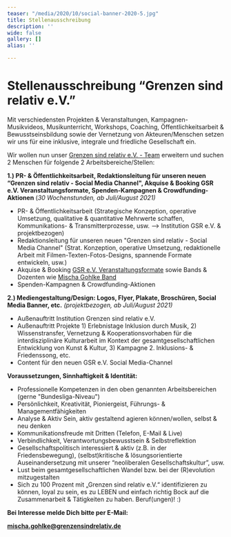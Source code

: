 ```yaml
---
teaser: "/media/2020/10/social-banner-2020-5.jpg"
title: Stellenausschreibung
description: ''
wide: false
gallery: []
alias: ''

---
```

# **Stellenausschreibung “Grenzen sind relativ e.V.”**

Mit verschiedensten Projekten & Veranstaltungen, Kampagnen-Musikvideos, Musikunterricht, Workshops, Coaching, Öffentlichkeitsarbeit & Bewusstseinsbildung sowie der Vernetzung von Akteuren/Menschen setzen wir uns für eine inklusive, integrale und friedliche Gesellschaft ein.

Wir wollen nun unser [Grenzen sind relativ e.V. - Team](https://www.grenzensindrelativ.de/ueber-uns/das-team) erweitern und suchen 2 Menschen für folgende 2 Arbeitsbereiche/Stellen:

**1.) PR- & Öffentlichkeitsarbeit, Redaktionsleitung für unseren neuen “Grenzen sind relativ - Social Media Channel", Akquise & Booking GSR e.V. Veranstaltungsformate, Spenden-Kampagnen & Crowdfunding-Aktionen** (_30 Wochenstunden, ab Juli/August 2021)_

* PR- & Öffentlichkeitsarbeit (Strategische Konzeption, operative Umsetzung, qualitative & quantitative Mehrwerte schaffen, Kommunikations- & Transmitterprozesse, usw. --> Institution GSR e.V. & projektbezogen)
* Redaktionsleitung für unseren neuen "Grenzen sind relativ - Social Media Channel" (Strat. Konzeption, operative Umsetzung, redaktionelle Arbeit mit Filmen-Texten-Fotos-Designs, spannende Formate entwickeln, usw.)
* Akquise & Booking [GSR e.V. Veranstaltungsformate](https://www.grenzensindrelativ.de/aktivitaeten/projekte-und-veranstaltungen/veranstaltungsformate-fuer-dein-event/infos-veranstaltungsformate-fur-dein-event) sowie Bands & Dozenten wie [Mischa Gohlke Band](https://mischagohlkeband.de/)
* Spenden-Kampagnen & Crowdfunding-Aktionen 

**2.) Mediengestaltung/Design: Logos, Flyer, Plakate, Broschüren, Social Media Banner, etc.** _(projektbezogen, ab Juli/August 2021)_

* Außenauftritt Institution Grenzen sind relativ e.V.
* Außenauftritt Projekte 1) Erlebnistage Inklusion durch Musik, 2) Wissenstransfer, Vernetzung & Kooperationsvorhaben für die interdisziplinäre Kulturarbeit im Kontext der gesamtgesellschaftlichen Entwicklung von Kunst & Kultur, 3) Kampagne 2. Inklusions- & Friedenssong, etc.
* Content für den neuen GSR e.V. Social Media-Channel

**Voraussetzungen, Sinnhaftigkeit & Identität:**

* Professionelle Kompetenzen in den oben genannten Arbeitsbereichen (gerne "Bundesliga-Niveau")
* Persönlichkeit, Kreativität, Pioniergeist, Führungs- & Managementfähigkeiten
* Analyse & Aktiv Sein, aktiv gestaltend agieren können/wollen, selbst & neu denken
* Kommunikationsfreude mit Dritten (Telefon, E-Mail & Live)
* Verbindlichkeit, Verantwortungsbewusstsein & Selbstreflektion
* Gesellschaftspolitisch interessiert & aktiv (z.B. in der Friedensbewegung), (selbst)kritische & lösungsorientierte Auseinandersetzung mit unserer “neoliberalen Gesellschaftskultur”, usw.
* Lust beim gesamtgesellschaftlichen Wandel bzw. bei der (R)evolution mitzugestalten
* Sich zu 100 Prozent mit „Grenzen sind relativ e.V.“ identifizieren zu können, loyal zu sein, es zu LEBEN und einfach richtig Bock auf die Zusammenarbeit & Tätigkeiten zu haben. Beruf(ungen)! :)

**Bei Interesse melde Dich bitte per E-Mail:**

**mischa.gohlke@grenzensindrelativ.de**
